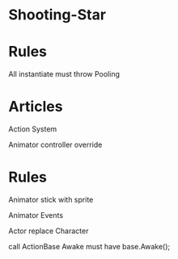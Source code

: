# Shooting-Star

# Rules
All instantiate must throw Pooling

# Articles
Action System

Animator controller override

# Rules
Animator stick with sprite

Animator Events

Actor replace Character

call ActionBase Awake must have base.Awake();
